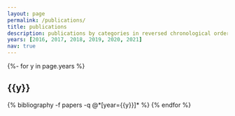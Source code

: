 ```yaml
---
layout: page
permalink: /publications/
title: publications
description: publications by categories in reversed chronological order. generated by jekyll-scholar.
years: [2016, 2017, 2018, 2019, 2020, 2021]
nav: true
---
```

<!-- _pages/publications.md -->
<div class="publications">

{%- for y in page.years %}
  <h2 class="year">{{y}}</h2>
  {% bibliography -f papers -q @*[year={{y}}]* %}
{% endfor %}

</div>
